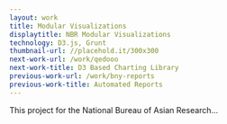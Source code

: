 ```yaml
---
layout: work
title: Modular Visualizations
displaytitle: NBR Modular Visualizations
technology: D3.js, Grunt
thumbnail-url: //placehold.it/300x300
next-work-url: /work/qedooo
next-work-title: D3 Based Charting Library
previous-work-url: /work/bny-reports
previous-work-title: Automated Reports
---
```


This project for the National Bureau of Asian Research...




